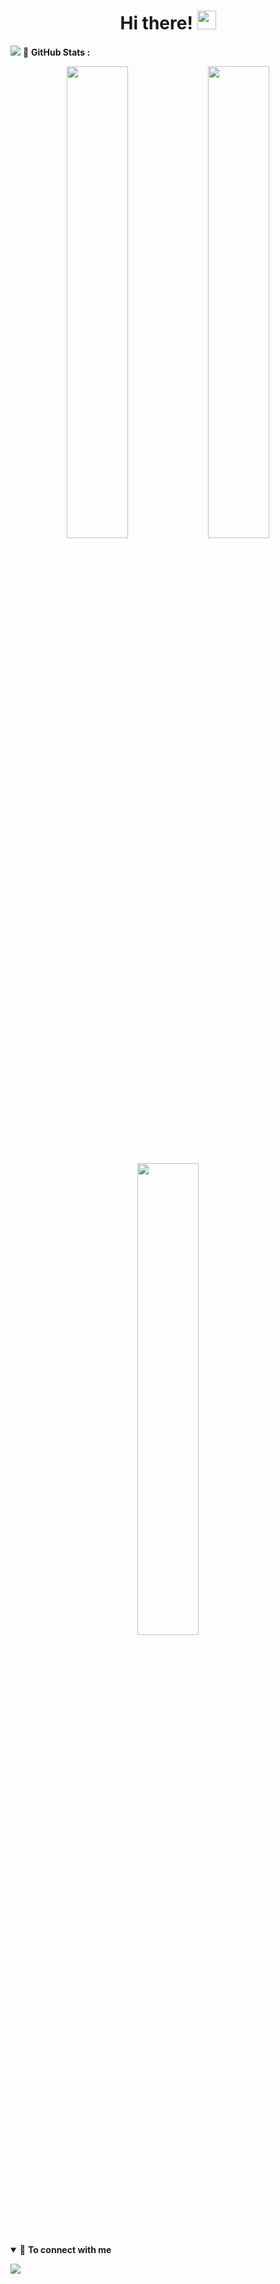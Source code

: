 <h1 align="center">
  Hi there! <img src="https://github.com/TheDudeThatCode/TheDudeThatCode/blob/master/Assets/Hi.gif" width="30px">
</h1>

<img src="https://visitor-badge.laobi.icu/badge?page_id=syauqqii"/>
🚀 <b>GitHub Stats :</b>

<p align="center">
<img width="44%" src="https://github-readme-stats-sigma-five.vercel.app/api?username=syauqqii&theme=transparent&show_icons=true">
<img width="44%" src="https://github-readme-stats-sigma-five.vercel.app/api/top-langs/?username=syauqqii&layout=compact&langs_count=7&hide=html&bg_color=0D1117&text_color=ffffff&title_color=00ffff&hide_border=true">
<h1> </h1>
<p align="center">
<img width="44%" src="https://streak-stats.demolab.com/?user=syauqqii&theme=transparent&hide_border=true">


<!-- ### Support Me
<a href="https://saweria.co/" target="_blank">SAWERIA.CO</a> -->
  
<details open>
<summary>🤝 <b>To connect with me</b></summary>
<p align = "center">
  
[<img src = "https://img.shields.io/badge/instagram-%23E4405F.svg?&style=for-the-badge&logo=instagram&logoColor=white">](https://www.instagram.com/syaauqqii/)
